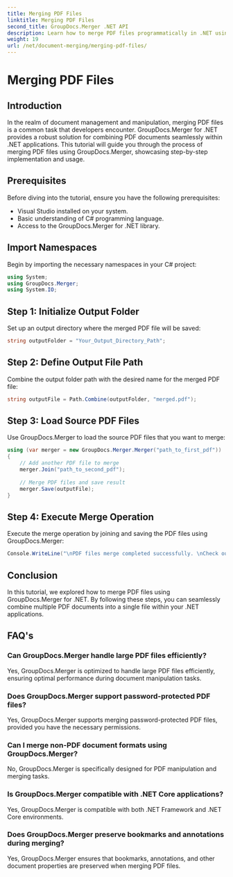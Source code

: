 ```yaml
---
title: Merging PDF Files
linktitle: Merging PDF Files
second_title: GroupDocs.Merger .NET API
description: Learn how to merge PDF files programmatically in .NET using GroupDocs.Merger for seamless document management.
weight: 19
url: /net/document-merging/merging-pdf-files/
---
```


# Merging PDF Files

## Introduction
In the realm of document management and manipulation, merging PDF files is a common task that developers encounter. GroupDocs.Merger for .NET provides a robust solution for combining PDF documents seamlessly within .NET applications. This tutorial will guide you through the process of merging PDF files using GroupDocs.Merger, showcasing step-by-step implementation and usage.
## Prerequisites
Before diving into the tutorial, ensure you have the following prerequisites:
- Visual Studio installed on your system.
- Basic understanding of C# programming language.
- Access to the GroupDocs.Merger for .NET library.

## Import Namespaces
Begin by importing the necessary namespaces in your C# project:
```csharp
using System; 
using GroupDocs.Merger;
using System.IO;
```
## Step 1: Initialize Output Folder
Set up an output directory where the merged PDF file will be saved:
```csharp
string outputFolder = "Your_Output_Directory_Path";
```
## Step 2: Define Output File Path
Combine the output folder path with the desired name for the merged PDF file:
```csharp
string outputFile = Path.Combine(outputFolder, "merged.pdf");
```
## Step 3: Load Source PDF Files
Use GroupDocs.Merger to load the source PDF files that you want to merge:
```csharp
using (var merger = new GroupDocs.Merger.Merger("path_to_first_pdf"))
{
    // Add another PDF file to merge
    merger.Join("path_to_second_pdf");
    
    // Merge PDF files and save result
    merger.Save(outputFile);
}
```
## Step 4: Execute Merge Operation
Execute the merge operation by joining and saving the PDF files using GroupDocs.Merger:
```csharp
Console.WriteLine("\nPDF files merge completed successfully. \nCheck output in {0}", outputFolder);
```

## Conclusion
In this tutorial, we explored how to merge PDF files using GroupDocs.Merger for .NET. By following these steps, you can seamlessly combine multiple PDF documents into a single file within your .NET applications.

## FAQ's
### Can GroupDocs.Merger handle large PDF files efficiently?
Yes, GroupDocs.Merger is optimized to handle large PDF files efficiently, ensuring optimal performance during document manipulation tasks.
### Does GroupDocs.Merger support password-protected PDF files?
Yes, GroupDocs.Merger supports merging password-protected PDF files, provided you have the necessary permissions.
### Can I merge non-PDF document formats using GroupDocs.Merger?
No, GroupDocs.Merger is specifically designed for PDF manipulation and merging tasks.
### Is GroupDocs.Merger compatible with .NET Core applications?
Yes, GroupDocs.Merger is compatible with both .NET Framework and .NET Core environments.
### Does GroupDocs.Merger preserve bookmarks and annotations during merging?
Yes, GroupDocs.Merger ensures that bookmarks, annotations, and other document properties are preserved when merging PDF files.
